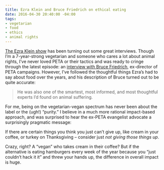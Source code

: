 ```yaml
---
title: Ezra Klein and Bruce Friedrich on ethical eating
date: 2016-04-30 20:40:00 -04:00
tags:
- vegetarian
- food
- ethics
- animal rights
---
```


[The Ezra Klein show](https://overcast.fm/itunes1081584611/the-ezra-klein-show) has been turning out some great interviews. Though I’m a 7-year-strong vegetarian and someone who cares a lot about animal rights, I’ve never loved PETA or their tactics and was ready to cringe through the latest episode: an [interview with Bruce Friedrich](https://overcast.fm/+F_9Hzs9Cc), ex-director of PETA campaigns. However, I’ve followed the thoughtful things Ezra’s had to say about food over the years, and his description of Bruce turned out to be quite accurate:

> He was also one of the smartest, most informed, and most thoughtful experts I’d found on animal suffering.

For me, being on the vegetarian-vegan spectrum has never been about the label or the (ugh!) “purity.” I believe in a much more rational impact-based approach, and was surprised to hear the ex-PETA evangelist advocate a surprisingly pragmatic message:

If there are certain things you think you just can’t give up, like cream in your coffee, or turkey on Thanksgiving – consider just *not giving those things up*.

Crazy, right? A “vegan” who takes cream in their coffee? But if the alternative is eating hamburgers every week of the year because you “just couldn’t hack it it” and threw your hands up, the difference in overall impact is huge.